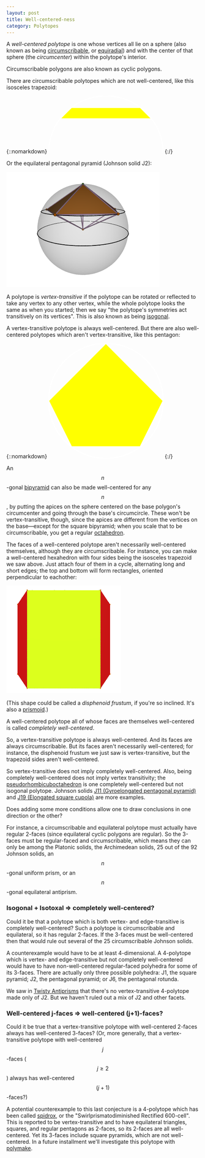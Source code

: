 ```yaml
---
layout: post
title: Well-centered-ness
category: Polytopes
---
```


A _well-centered polytope_ is one whose vertices all lie on a sphere (also known as being [circumscribable](https://en.m.wikipedia.org/wiki/Circumscribed_sphere), or [equiradial](http://www.numericana.com/answer/polyhedra.htm#equi)) and with the center of that sphere (the _circumcenter_) within the polytope's interior.

Circumscribable polygons are also known as cyclic polygons.

There are circumscribable polytopes which are not well-centered, like this isosceles trapezoid:

{::nomarkdown}
<svg viewBox="-50 -50 100 50" version="1.1" xmlns="http://www.w3.org/2000/svg" height=150px width=300px>
<circle r="50" fill="none" stroke="white" stroke-width="1"/>
<polygon points="30,-40 -30,-40 -40,-30 40,-30" fill="yellow" stroke="white" />
</svg>
{:/}

Or the equilateral pentagonal pyramid (Johnson solid J2):

![pentagonal pyramid in its circumsphere](/images/J2.png)

A polytope is _vertex-transitive_ if the polytope can be rotated or reflected to take any vertex to any other vertex, while the whole polytope looks the same as when you started; then we say "the polytope's symmetries act transitively on its vertices". This is also known as being [isogonal](https://en.wikipedia.org/wiki/Isogonal_figure).

A vertex-transitive polytope is always well-centered.
But there are also well-centered polytopes which aren't vertex-transitive,
like this pentagon:

{::nomarkdown}
<svg viewBox="-50 -50 100 100" version="1.1" xmlns="http://www.w3.org/2000/svg" height=300px width=300px>
<circle r="50" fill="none" stroke="white" stroke-width="1"/>
<polygon points="30,40 -30,40 -50,0 0,-50 50,0" fill="yellow" stroke="white" />
</svg>
{:/}

An $$n$$-gonal [bipyramid](https://en.wikipedia.org/wiki/Bipyramid) can also be made
well-centered for any $$n$$, by putting the apices on the sphere centered on the
base polygon's circumcenter and going through the base's circumcircle.
These won't be vertex-transitive, though, since the apices are different from the vertices on the base—except
for the square bipyramid; when you scale that to be circumscribable, you get a regular [octahedron](https://en.wikipedia.org/wiki/Octahedron).

The faces of a well-centered polytope aren't necessarily well-centered themselves,
although they are circumscribable.
For instance, you can make a well-centered hexahedron with four sides
being the isosceles trapezoid we saw above.
Just attach four of them in a cycle, alternating long and short edges;
the top and bottom will form rectangles, oriented perpendicular to eachother:

![spinning disphenoid frustum](/images/isotrapfrust.gif)

(This shape could be called a _disphenoid frustum_, if you're so inclined. It's also
a [prismoid](http://mathworld.wolfram.com/Prismoid.html).)

A well-centered polytope all of whose faces are themselves well-centered
is called _completely well-centered_.

So, a vertex-transitive polytope is always well-centered.
And its faces are always circumscribable.
But its faces aren't necessarily well-centered; for instance,
the disphenoid frustum we just saw is vertex-transitive,
but the trapezoid sides aren't well-centered.

So vertex-transitive does not imply completely well-centered.
Also, being completely well-centered does not imply vertex transitivity;
the [pseudorhombicuboctahedron](https://en.wikipedia.org/wiki/Pseudorhombicuboctahedron)
is one completely well-centered but not isogonal polytope.
Johnson solids [J11 (Gyroelongated pentagonal pyramid)](https://en.wikipedia.org/wiki/Gyroelongated_pentagonal_pyramid) and [J19 (Elongated square cupola)](https://en.wikipedia.org/wiki/Elongated_square_cupola) are more examples.

Does adding some more conditions allow one to draw conclusions in one direction or the other?

For instance, a circumscribable and equilateral polytope
must actually have regular 2-faces (since equilateral cyclic polygons are regular).
So the 3-faces must be regular-faced and circumscribable,
which means they can only be among the Platonic solids, the Archimedean solids, 25 out of the 92 Johnson solids,
an $$n$$-gonal uniform prism, or an $$n$$-gonal equilateral antiprism.

### Isogonal + Isotoxal ⇒ completely well-centered?

Could it be that a polytope which is both vertex- and edge-transitive
is completely well-centered?
Such a polytope is circumscribable and equilateral,
so it has regular 2-faces. If the 3-faces must be well-centered then that would rule out 
several of the 25 circumscribable Johnson solids.

A counterexample would have to be at least 4-dimensional.
A 4-polytope which is vertex- and edge-transitive
but not completely well-centered
would have to have non-well-centered regular-faced polyhedra
for some of its 3-faces.
There are actually only three possible polyhedra:
J1, the square pyramid; J2, the pentagonal pyramid; or J6, the pentagonal rotunda.

We saw in [Twisty Antiprisms](/Twisty-Antiprisms/) that there's no vertex-transitive
4-polytope made only of J2. But we haven't ruled out a mix of J2 and other facets.

### Well-centered j-faces ⇒ well-centered (j+1)-faces?

Could it be true that a vertex-transitive polytope
with well-centered 2-faces always has well-centered 3-faces?
(Or, more generally, that a vertex-transitive polytope with well-centered
$$j$$-faces ($$j \geq 2$$) always has well-centered $$(j+1)$$-faces?)

A potential counterexample to this last conjecture is a 4-polytope
which has been called [spidrox](http://eusebeia.dyndns.org/4d/spidrox), or the "Swirlprismatodiminished Rectified 600-cell".
This is reported to be vertex-transitive and to
have equilateral triangles, squares, and regular pentagons as 2-faces,
so its 2-faces are all well-centered.
Yet its 3-faces include square pyramids, which are not well-centered.
In a future installment we'll investigate this polytope with [polymake](https://polymake.org/).

